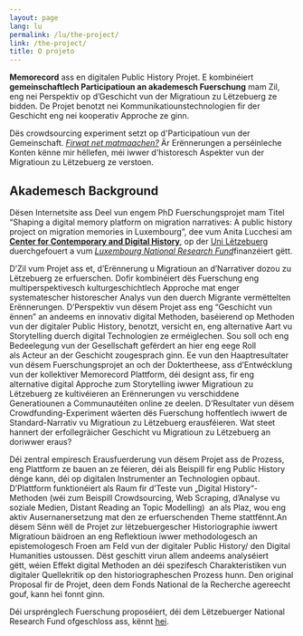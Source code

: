 ```yaml
---
layout: page
lang: lu
permalink: /lu/the-project/
link: /the-project/
title: O projeto
---
```


**Memorecord** ass en digitalen Public History Projet. E kombinéiert **gemeinschaftlech Participatioun an akademesch Fuerschung** mam Zil, eng nei Perspektiv op d’Geschicht vun der Migratioun zu Lëtzebuerg ze bidden. De Projet benotzt nei Kommunikatiounstechnologien fir der Geschicht eng nei kooperativ Approche ze ginn.



<!-- more -->

Dës crowdsourcing experiment setzt op d'Participatioun vun der Gemeinschaft. [*Firwat net matmaachen?*](https://memorecord.uni.lu/lu/take-part/) Är Erënnerungen a perséinleche Konten kënne mir hëllefen, méi iwwer d'historesch Aspekter vun der Migratioun zu Lëtzebuerg ze verstoen.


## Akademesch Background

Dësen Internetsite ass Deel vun engem PhD Fuerschungsprojet mam Titel “Shaping a digital memory platform on migration narratives: A public history project on migration memories in Luxembourg”, dee vum Anita Lucchesi am  [**Center for Contemporary and Digital History**](https://www.c2dh.uni.lu/), op der [Uni Lëtzebuerg](https://www.uni.lu/) duerchgefouert a vum [*Luxembourg National Research Fund*](https://www.fnr.Lu)finanzéiert gëtt.

D’Zil vum Projet ass et, d’Erënnerung u Migratioun an d’Narrativer dozou zu Lëtzebuerg ze erfuerschen. Dofir kombinéiert dës Fuerschung eng multiperspektivesch kulturgeschichtlech Approche mat enger systematescher historescher Analys vun den duerch Migrante vermëttelten Erënnerungen. D’Perspektiv vun dësem Projet ass eng “Geschicht vun ënnen” an andeems en innovativ digital Methoden, baséierend op Methoden vun der digitaler Public History, benotzt, versicht en, eng alternative Aart vu Storytelling duerch digital Technologien ze erméiglechen. Sou soll och eng Bedeelegung vun der Gesellschaft gefërdert an hier eng eege Roll als Acteur an der Geschicht zougesprach ginn. Ee vun den Haaptresultater vun dësem Fuerschungsprojet an och der Doktertheese, ass d’Entwécklung vun der kollektiver Memorecord Plattform, déi designt ass, fir eng alternative digital Approche zum Storytelling iwwer Migratioun zu Lëtzebuerg ze kultivéieren an Erënnerungen vu verschiddene Generatiounen a Communautéiten online ze deelen. D’Resultater vun dësem Crowdfunding-Experiment wäerten dës Fuerschung hoffentlech iwwert de Standard-Narrativ vu Migratioun zu Lëtzebuerg erausféieren. Wat steet hannert der erfollegräicher Geschicht vu Migratioun zu Lëtzebuerg an doriwwer eraus?

Déi zentral empiresch Erausfuerderung vun dësem Projet ass de Prozess, eng Plattform ze bauen an ze féieren, déi als Beispill fir eng Public History dénge kann, déi op digitalen Instrumenter an Technologien opbaut. D’Plattform funktionéiert als Raum fir d’Teste vun „Digital History“-Methoden (wéi zum Beispill Crowdsourcing, Web Scraping, d’Analyse vu soziale Medien, Distant Reading an Topic Modelling)  an als Plaz, wou eng aktiv Ausernanersetzung mat den ze erfuerschenden Theme stattfënnt.An dësem Sënn wëll de Projet zur lëtzebuergescher Historiographie iwwert Migratioun bäidroen an eng Reflektioun iwwer methodologesch an epistemologesch Froen am Feld vun der digitaler Public History/ den Digital Humanities ustoussen. Dëst geschitt virun allem andeems analyséiert gëtt, wéien Effekt digital Methoden an déi spezifesch Charakteristiken vun digitaler Quellekritik op den historiographeschen Prozess hunn. Den original Proposal fir de Projet, deen dem Fonds National de la Recherche agereecht gouf, kann hei fonnt ginn.


Déi ursprénglech Fuerschung proposéiert, déi dem Lëtzebuerger National Research Fund ofgeschloss ass, kënnt [hei](https://historiografianarede.files.wordpress.com/2015/10/lucchesi-fnr.pdf).





